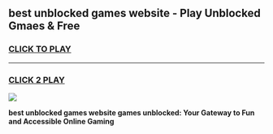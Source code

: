 
## best unblocked games website - Play Unblocked Gmaes & Free
<h3>
<a href="https://premium.freeplayer.one?title=best_unblocked_games_website&ref=19F">CLICK TO PLAY</a></h3>
<hr>

<h3>
<a href="https://premium.freeplayer.one?title=best_unblocked_games_website&ref=19F">CLICK 2 PLAY</a>
  
</h3>

<a href="https://premium.freeplayer.one?title=best_unblocked_games_website&ref=19F/"><img src="https://clearcache.store/games.png"></a>


**best unblocked games website games unblocked: Your Gateway to Fun and Accessible Online Gaming**
